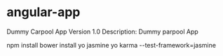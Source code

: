 # angular-app
Dummy Carpool App
Version 1.0
Description: Dummy parpool App



npm install
bower install
yo jasmine
yo karma --test-framework=jasmine